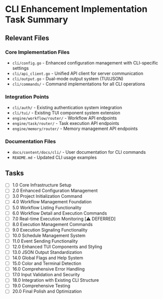 # CLI Enhancement Implementation Task Summary

## Relevant Files

### Core Implementation Files

- `cli/config.go` - Enhanced configuration management with CLI-specific settings
- `cli/api_client.go` - Unified API client for server communication
- `cli/output.go` - Dual-mode output system (TUI/JSON)
- `cli/commands/` - Command implementations for all CLI operations

### Integration Points

- `cli/auth/` - Existing authentication system integration
- `cli/tui/` - Existing TUI component system extension
- `engine/workflow/router/` - Workflow API endpoints
- `engine/task/router/` - Task execution API endpoints
- `engine/memory/router/` - Memory management API endpoints

### Documentation Files

- `docs/content/docs/cli/` - User documentation for CLI commands
- `README.md` - Updated CLI usage examples

## Tasks

- [ ] 1.0 Core Infrastructure Setup
- [ ] 2.0 Enhanced Configuration Management
- [ ] 3.0 Project Initialization Command
- [ ] 4.0 Workflow Management Foundation
- [ ] 5.0 Workflow Listing Functionality
- [ ] 6.0 Workflow Detail and Execution Commands
- [ ] 7.0 Real-time Execution Monitoring [⚠️ DEFERRED]
- [ ] 8.0 Execution Management Commands
- [ ] 9.0 Execution Signaling Functionality
- [ ] 10.0 Schedule Management System
- [ ] 11.0 Event Sending Functionality
- [ ] 12.0 Enhanced TUI Components and Styling
- [ ] 13.0 JSON Output Standardization
- [ ] 14.0 Global Flags and Help System
- [ ] 15.0 Color and Terminal Detection
- [ ] 16.0 Comprehensive Error Handling
- [ ] 17.0 Input Validation and Security
- [ ] 18.0 Integration with Existing CLI Structure
- [ ] 19.0 Comprehensive Testing
- [ ] 20.0 Final Polish and Optimization
